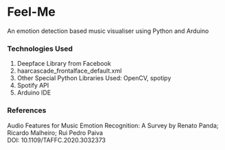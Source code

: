 # Feel-Me
An emotion detection based music visualiser using Python and Arduino

### Technologies Used
<ol>
  <li>Deepface Library from Facebook</li>
  <li>haarcascade_frontalface_default.xml</li>
  <li>Other Special Python Libraries Used: OpenCV, spotipy</li>
  <li>Spotify API</li>
  <li>Arduino IDE</li>
</ol>

### References
Audio Features for Music Emotion Recognition: A Survey by Renato Panda; Ricardo Malheiro; Rui Pedro Paiva
<br> DOI: 10.1109/TAFFC.2020.3032373

